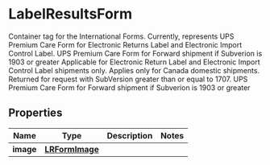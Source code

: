 

# LabelResultsForm

Container tag for the International Forms. Currently, represents UPS Premium Care Form for Electronic Returns Label and Electronic Import Control Label. UPS  Premium Care Form for Forward shipment if Subverion is 1903 or greater  Applicable for Electronic Return Label and Electronic Import Control Label shipments only. Applies only for Canada domestic shipments. Returned for request with SubVersion greater than or equal to 1707.  UPS  Premium Care Form for Forward shipment if Subverion is 1903 or greater

## Properties

| Name | Type | Description | Notes |
|------------ | ------------- | ------------- | -------------|
|**image** | [**LRFormImage**](LRFormImage.md) |  |  |



